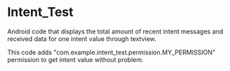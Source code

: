 # Intent_Test

Android code that displays the total amount of recent intent messages and received data for one intent value through textview.

This code adds "com.example.intent_test.permission.MY_PERMISSION" permission to get intent value without problem.
